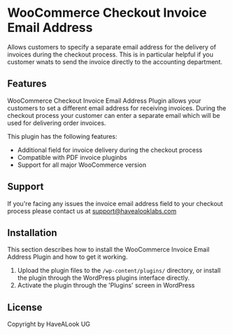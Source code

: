 # WooCommerce Checkout Invoice Email Address

Allows customers to specify a separate email address for the delivery of invoices during the checkout process. This is in particular helpful if you customer wnats to send the invoice directly to the accounting department.

## Features

WooCommerce Checkout Invoice Email Address Plugin allows your customers to set a different email address for receiving invoices. During the checkout process your customer can enter a separate email which will be used for delivering order invoices.

This plugin has the following features:
* Additional field for invoice delivery during the checkout process
* Compatible with PDF invoice pluginbs
* Support for all major WooCommerce version

## Support

If you're facing any issues the invoice email address field to your checkout process please contact us at [support@havealooklabs.com](mailto:support@havealooklabs.com)


## Installation

This section describes how to install the WooCommerce Invoice Email Address Plugin and how to get it working.

1. Upload the plugin files to the `/wp-content/plugins/` directory, or install the plugin through the WordPress plugins interface directly.
2. Activate the plugin through the 'Plugins' screen in WordPress

## License
Copyright by HaveALook UG
